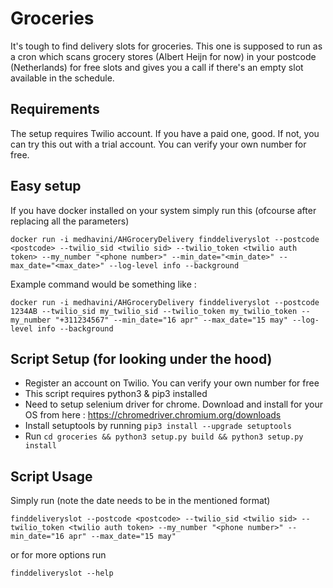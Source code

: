# Groceries

It's tough to find delivery slots for groceries. This one is supposed to run as a cron which scans grocery stores (Albert Heijn for now) in your postcode (Netherlands) for free slots and gives you a call if there's an empty slot available in the schedule.


## Requirements

The setup requires Twilio account. If you have a paid one, good. If not, you can try this out with a trial account. You can verify your own number for free.

## Easy setup 

If you have docker installed on your system simply run this (ofcourse after replacing all the parameters)

```
docker run -i medhavini/AHGroceryDelivery finddeliveryslot --postcode <postcode> --twilio_sid <twilio sid> --twilio_token <twilio auth token> --my_number "<phone number>" --min_date="<min_date>" --max_date="<max_date>" --log-level info --background
```

Example command would be something like : 

```
docker run -i medhavini/AHGroceryDelivery finddeliveryslot --postcode 1234AB --twilio_sid my_twilio_sid --twilio_token my_twilio_token --my_number "+311234567" --min_date="16 apr" --max_date="15 may" --log-level info --background
```

## Script Setup (for looking under the hood)

- Register an account on Twilio. You can verify your own number for free
- This script requires python3 & pip3 installed
- Need to setup selenium driver for chrome. Download and install for your OS from here : https://chromedriver.chromium.org/downloads
- Install setuptools by running `pip3 install --upgrade setuptools`
- Run `cd groceries && python3 setup.py build && python3 setup.py install`

## Script Usage

Simply run (note the date needs to be in the mentioned format)

`finddeliveryslot --postcode <postcode> --twilio_sid <twilio sid> --twilio_token <twilio auth token> --my_number "<phone number>" --min_date="16 apr" --max_date="15 may"`

or for more options run 

`finddeliveryslot --help`
